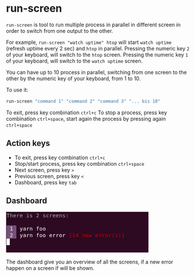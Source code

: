 # run-screen

`run-screen` is tool to run multiple process in parallel in different screen in order to switch from one output to the other.

For example, `run-screen "watch uptime" htop` will start `watch uptime` (refresh uptime every 2 sec) and `htop` in parallel. Pressing the numeric key `2` of your keyboard, will switch to the `htop` screen. Pressing the numeric key `1` of your keyboard, will switch to the `watch uptime` screen.

You can have up to 10 process in parallel, switching from one screen to the other by the numeric key of your keyboard, from 1 to 10.

To use it:

```bash
run-screen "command 1" "command 2" "command 3" "... bis 10"
```

To exit, press key combination `ctrl+c`
To stop a process, press key combination `ctrl+space`, start again the process by pressing again `ctrl+space`

## Action keys

- To exit, press key combination `ctrl+c`
- Stop/start process, press key combination `ctrl+space`
- Next screen, press key `>`
- Previous screen, press key `<`
- Dashboard, press key `tab`

## Dashboard

![screenshot-dashboard](https://github.com/apiel/run-screen/blob/master/screenshots/screenshot-dashboard.png?raw=true)

The dashboard give you an overview of all the screens, if a new error happen on a screen if will be shown.